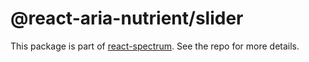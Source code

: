 # @react-aria-nutrient/slider

This package is part of [react-spectrum](https://github.com/adobe/react-spectrum). See the repo for more details.